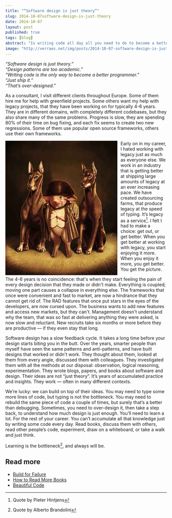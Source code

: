 ```yaml
---
title: "“Software design is just theory”"
slug: 2014-10-07software-design-is-just-theory
date: 2014-10-07
layout: post
published: true
tags: [blog]
abstract: "Is writing code all day all you need to do to become a better programmer?"
image: "http://verraes.net/img/posts/2014-10-07-software-design-is-just-theory/animal_farm_large.jpg"
---
```


<!-- image http://www.deviantart.com/art/Animal-farm-234426211 -->

*“Software design is just theory.”*<br>
*“Design patterns are too academic.”*<br>
*“Writing code is the only way to become a better programmer.”*<br>
*“Just ship it.”*<br>
*“That’s over-designed.”*


As a consultant, I visit different clients throughout Europe. Some of them hire me for help with greenfield projects. Some others want my help with legacy projects, that they have been working on for typically 4-6 years. They are in different domains, with completely different codebases, but they also share many of the same problems. Progress is slow, they are spending 80% of their time on bug fixing, and each fix seems to create two new regressions. Some of them use popular open source frameworks, others use their own frameworks.

<img style="float:left;margin-right: 10px"  src="/img/posts/2014-10-07-software-design-is-just-theory/animal_farm_small.jpg" alt="animal farm by amanda jackson">

Early on in my career, I hated working with legacy just as much as everyone else. We work in an industry that is getting better at shipping large amounts of legacy at an ever increasing pace. We have created outsourcing farms, that produce legacy at the speed of typing. It’s legacy as a service[^1]. I felt I had to make a choice: get out, or get better. When you get better at working with legacy, you start enjoying it more. When you enjoy it more, you get better. You get the picture.

The 4-6 years is no coincidence: that's when they start feeling the pain of every design decision that they made or didn't make. Everything is coupled; moving one part causes a collapse in everything else. The frameworks that once were convenient and fast to market, are now a hindrance that they cannot get rid of. The RAD features that once put stars in the eyes of the developers, are now cursed upon. The business wants to add new features and access new markets, but they can't. Management doesn't understand why the team, that was so fast at delivering anything they were asked, is now slow and reluctant. New recruits take six months or more before they are productive — if they even stay that long.

Software design has a slow feedback cycle. It takes a long time before your design starts biting you in the butt. Over the years, smarter people than myself have seen the same patterns and anti-patterns, and have built designs that worked or didn't work. They thought about them, looked at them from every angle, discussed them with colleagues. They investigated them with all the methods at our disposal: observation, logical reasoning, experimentation. They wrote blogs, papers, and books about software and design. Their ideas are not “just theory”. It’s years of accumulated practice and insights. They work — often in many different contexts.

We’re lucky: we can build on top of their ideas. You may need to type some more lines of code, but typing is not the bottleneck. You may need to rebuild the same piece of code a couple of times, but surely that’s a better than debugging. Sometimes, you need to over-design it, then take a step back, to understand how much design is just enough. You’ll need to learn a lot. For the rest of your career. You can’t accumulate all that knowledge just by writing some code every day. Read books, discuss them with others, read other people’s code, experiment, draw on  a whiteboard, or take a walk and just think.

Learning is the bottleneck[^2], and always will be.



[^1]: Quote by Pieter Hintjens
[^2]: Quote by Alberto Brandolini


## Read more

- [Build for Failure](/2014/01/build-for-failure/)
- [How to Read More Books](/2012/12/how-to-read-more-books/)
- [Beautiful Code](/2011/04/beautiful-code/)
